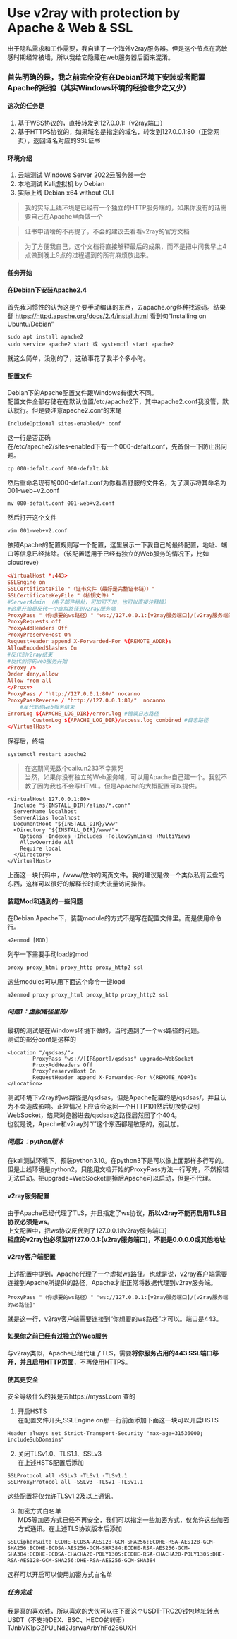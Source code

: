 # Use v2ray with protection by Apache & Web & SSL
出于隐私需求和工作需要，我自建了一个海外v2ray服务器。但是这个节点在高敏感时期经常被墙，所以我给它隐藏在web服务器后面来混淆。

### 首先明确的是，我之前完全没有在Debian环境下安装或者配置Apache的经验（其实Windows环境的经验也少之又少）
#### 这次的任务是 
  1. 基于WSS协议的，直接转发到127.0.0.1:（v2ray端口）
  2.	基于HTTPS协议的，如果域名是指定的域名，转发到127.0.0.1:80（正常网页），返回域名对应的SSL证书
#### 环境介绍
  1. 云端测试 Windows Server 2022云服务器一台
  2. 本地测试 Kali虚拟机 by Debian
  3. 实际上线 Debian x64 without GUI
>我的实际上线环境是已经有一个独立的HTTP服务端的，如果你没有的话需要自己在Apache里面做一个

>证书申请啥的不再提了，不会的建议去看看v2ray的官方文档

>为了方便我自己，这个文档将直接解释最后的成果，而不是把中间我早上4点做到晚上9点的过程遇到的所有麻烦放出来。
#### 任务开始
#### 在Debian下安装Apache2.4
  首先我习惯性的认为这是个要手动编译的东西，去apache.org各种找源码。结果翻 https://httpd.apache.org/docs/2.4/install.html 看到句“Installing on Ubuntu/Debian”
```
sudo apt install apache2
sudo service apache2 start 或 systemctl start apache2
```
  就这么简单，没别的了，这破事花了我半个多小时。
  
#### 配置文件
Debian下的Apache配置文件跟Windows有很大不同。\
配置文件全部存储在在默认位置/etc/apache2下，其中apache2.conf我没管，默认就行。但是要注意apache2.conf的末尾
  ```
  IncludeOptional sites-enabled/*.conf
  ```
  这一行是否正确\
在/etc/apache2/sites-enabled下有一个000-defalt.conf，先备份一下防止出问题。
```
cp 000-defalt.conf 000-defalt.bk
```
然后重命名现有的000-defalt.conf为你看着舒服的文件名，为了演示将其命名为001-web+v2.conf
```
mv 000-defalt.conf 001-web+v2.conf
```
然后打开这个文件
```
vim 001-web+v2.conf
```
依照Apache的配置规则写一个配置，这里展示一下我自己的最终配置，地址、端口等信息已经抹除。（该配置适用于已经有独立的Web服务的情况下，比如cloudreve）
```conf
<VirtualHost *:443>
SSLEngine on
SSLCertificateFile "（证书文件（最好是完整证书链））"
SSLCertificateKeyFile "（私钥文件）"
#ServerAdmin （电子邮件地址，可加可不加，也可以直接注释掉）
#这里开始是反代一个虚拟路径到v2ray服务端
ProxyPass "（你想要的ws路径）" "ws://127.0.0.1:[v2ray服务端口]/[v2ray服务端的ws路径]" 
ProxyRequests off
ProxyAddHeaders Off
ProxyPreserveHost On
RequestHeader append X-Forwarded-For %{REMOTE_ADDR}s
AllowEncodedSlashes On
#反代到v2ray结束
#反代到你的web服务开始
<Proxy />
Order deny,allow
Allow from all
</Proxy>
ProxyPass / "http://127.0.0.1:80/" nocanno
ProxyPassReverse / "http://127.0.0.1:80/"  nocanno
	#反代到你web服务结束
ErrorLog ${APACHE_LOG_DIR}/error.log #错误日志路径
		CustomLog ${APACHE_LOG_DIR}/access.log combined #日志路径
</VirtualHost>
```
保存后，终端
```
systemctl restart apache2
```
>在这期间无数个caikun233不幸累死\
当然，如果你没有独立的Web服务端，可以用Apache自己建一个。我就不教了因为我也不会写HTML。但是Apache的大概配置可以提供。
```
<VirtualHost 127.0.0.1:80>
  Include "${INSTALL_DIR}/alias/*.conf"
  ServerName localhost
  ServerAlias localhost
  DocumentRoot "${INSTALL_DIR}/www"
  <Directory "${INSTALL_DIR}/www/">
    Options +Indexes +Includes +FollowSymLinks +MultiViews
    AllowOverride All
    Require local
  </Directory>
</VirtualHost>
```
上面这一块代码中，/www/放你的网页文件。我的建议是做一个类似私有云盘的东西，这样可以很好的解释长时间大流量访问操作。

#### 装载Mod和遇到的一些问题
在Debian Apache下，装载module的方式不是写在配置文件里。而是使用命令行。
```
a2enmod [MOD]
```
列举一下需要手动load的mod
```
proxy proxy_html proxy_http proxy_http2 ssl
```
这些modules可以用下面这个命令一键load
```
a2enmod proxy proxy_html proxy_http proxy_http2 ssl
```

##### 问题1：虚拟路径里的/
最初的测试是在Windows环境下做的，当时遇到了一个ws路径的问题。\
测试的部分conf是这样的
```
<Location "/qsdsas/">
		ProxyPass "ws://[IP&port]/qsdsas" upgrade=WebSocket
		ProxyAddHeaders Off
		ProxyPreserveHost On
		RequestHeader append X-Forwarded-For %{REMOTE_ADDR}s
</Location>
```
测试环境下v2ray的ws路径是/qsdsas，但是Apache配置的是/qsdsas/，并且认为不会造成影响。正常情况下应该会返回一个HTTP101然后切换协议到WebSocket，结果浏览器进去/qsdsas这路径居然回了个404。\
也就是说，Apache和v2ray对“/”这个东西都是敏感的，别乱加。
##### 问题2：python版本
在kali测试环境下，预装python3.10。在python3下是可以像上面<location>那样多行写的。\
但是上线环境是python2，只能用文档开始的ProxyPass方法一行写完，不然报错无法启动。把upgrade=WebSocket删掉后Apache可以启动，但是不代理。
#### v2ray服务配置
由于Apache已经代理了TLS，并且指定了ws协议，**所以v2ray不能再启用TLS且协议必须是ws**。\
上文配置中，把ws协议反代到了127.0.0.1:[v2ray服务端口]\
**相应的v2ray也必须监听127.0.0.1:[v2ray服务端口]，不能是0.0.0.0或其他地址**
#### v2ray客户端配置
上述配置中提到，Apache代理了一个虚拟ws路径。也就是说，v2ray客户端需要连接到Apache所提供的路径，Apache才能正常将数据代理到v2ray服务端。
```
ProxyPass "（你想要的ws路径）" "ws://127.0.0.1:[v2ray服务端口]/[v2ray服务端的ws路径]" 
```
就是这一行，v2ray客户端需要连接到“你想要的ws路径”才可以。端口是443。
#### 如果你之前已经有过独立的Web服务
与v2ray类似，Apache已经代理了TLS，需要**将你服务占用的443 SSL端口移开，并且启用HTTP页面**，不再使用HTTPS。
#### 使其更安全
安全等级什么的我是去https://myssl.com 查的
1. 开启HSTS\
在配置文件开头,SSLEngine on那一行前面添加下面这一块可以开启HSTS
```
Header always set Strict-Transport-Security "max-age=31536000; includeSubDomains"
```

2. 关闭TLSv1.0、TLS1.1、SSLv3\
在上述HSTS配置后添加
```
SSLProtocol all -SSLv3 -TLSv1 -TLSv1.1
SSLProxyProtocol all -SSLv3 -TLSv1 -TLSv1.1
```
这些配置将仅允许TLSv1.2及以上通讯。

3. 加密方式白名单\
MD5等加密方式已经不再安全，我们可以指定一些加密方式，仅允许这些加密方式通讯。在上述TLS协议版本后添加
```
SSLCipherSuite ECDHE-ECDSA-AES128-GCM-SHA256:ECDHE-RSA-AES128-GCM-SHA256:ECDHE-ECDSA-AES256-GCM-SHA384:ECDHE-RSA-AES256-GCM-SHA384:ECDHE-ECDSA-CHACHA20-POLY1305:ECDHE-RSA-CHACHA20-POLY1305:DHE-RSA-AES128-GCM-SHA256:DHE-RSA-AES256-GCM-SHA384
```
这样可以开启可以使用加密方式白名单

##### 任务完成
我是真的喜欢钱，所以喜欢的大伙可以往下面这个USDT-TRC20钱包地址转点USDT（不支持DEX、BSC、HECO的转币）\
TJnbVK1pGZPULNd2JsrwaArbYhFd286UXH
